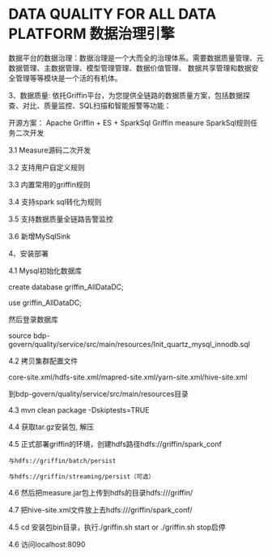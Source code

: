 # DATA QUALITY FOR ALL DATA PLATFORM 数据治理引擎

数据平台的数据治理：数据治理是一个大而全的治理体系。需要数据质量管理、元数据管理、主数据管理、模型管理管理、数据价值管理、
数据共享管理和数据安全管理等等模块是一个活的有机体。

3、数据质量: 依托Griffin平台，为您提供全链路的数据质量方案，包括数据探查、对比、质量监控、SQL扫描和智能报警等功能：

开源方案： Apache Griffin + ES + SparkSql
Griffin measure SparkSql规则任务二次开发

3.1 Measure源码二次开发

3.2 支持用户自定义规则

3.3 内置常用的griffin规则

3.4 支持spark sql转化为规则

3.5 支持数据质量全链路告警监控

3.6 新增MySqlSink

4、安装部署

4.1 Mysql初始化数据库

create database griffin_AllDataDC; 

use griffin_AllDataDC; 

然后登录数据库

source bdp-govern/quality/service/src/main/resources/Init_quartz_mysql_innodb.sql


4.2 拷贝集群配置文件

core-site.xml/hdfs-site.xml/mapred-site.xml/yarn-site.xml/hive-site.xml

到bdp-govern/quality/service/src/main/resources目录

4.3 mvn clean package -Dskiptests=TRUE

4.4 获取tar.gz安装包, 解压

4.5 正式部署griffin的环境，创建hdfs路径hdfs://griffin/spark_conf
    
    与hdfs://griffin/batch/persist
    
    与hdfs://griffin/streaming/persist（可选）

4.6 然后把measure.jar包上传到hdfs的目录hdfs:///griffin/

4.7 把hive-site.xml文件放上去hdfs:///griffin/spark_conf/

4.5 cd 安装包bin目录，执行./griffin.sh start or ./griffin.sh stop启停

4.6 访问localhost:8090
